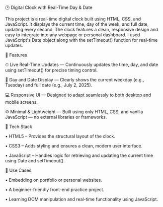 🕒 Digital Clock with Real-Time Day & Date

This project is a real-time digital clock built using HTML, CSS, and JavaScript. It displays the current time, day of the week, and full date, updating every second. The clock features a clean, responsive design and easy to integrate into any webpage or personal dashboard. I used JavaScript's Date object along with the setTimeout() function for real-time updates.

🌟 Features

⏱ Live Real-Time Updates — Continuously updates the time, day, and date using setTimeout() for precise timing control.

📅 Day and Date Display — Clearly shows the current weekday (e.g., Tuesday) and full date (e.g., July 2, 2025).

💻 Responsive UI — Designed to adapt seamlessly to both desktop and mobile screens.

⚙ Minimal & Lightweight — Built using only HTML, CSS, and vanilla JavaScript — no external libraries or frameworks.


🔧 Tech Stack

   •  HTML5 – Provides the structural layout of the clock.

   •  CSS3 – Adds styling and ensures a clean, modern user interface.

   •  JavaScript – Handles logic for retrieving and updating the current time using Date and setTimeout().


📌 Use Cases

   •  Embedding on portfolio or personal websites.

   •  A beginner-friendly front-end practice project.

   •  Learning DOM manipulation and real-time functionality using JavaScript.
